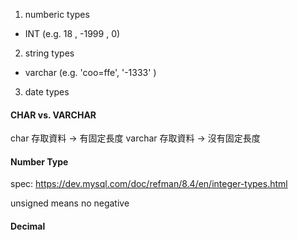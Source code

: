 <!-- Data Types https://dev.mysql.com/doc/refman/8.4/en/data-types.html -->
1. numberic types
- INT (e.g. 18 , -1999 , 0)

2. string types
- varchar (e.g. 'coo=ffe', '-1333' )

3. date types

#### CHAR vs. VARCHAR
char 存取資料 -> 有固定長度
varchar 存取資料 -> 沒有固定長度


#### Number Type
spec: https://dev.mysql.com/doc/refman/8.4/en/integer-types.html

unsigned means no negative

#### Decimal